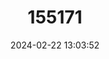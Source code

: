 ---
title: "155171"
category: "Eleutheronema tridactylum"
draft: false
date: 2024-02-22 13:03:52
languages:
  Spanish; Castilian: ["Barbudo de Tres Dedos"]
  French: ["Barbure à Trois Doigts"]
  Undetermined: ["Suro"]
  English: ["Threefinger Threadfin"]
---